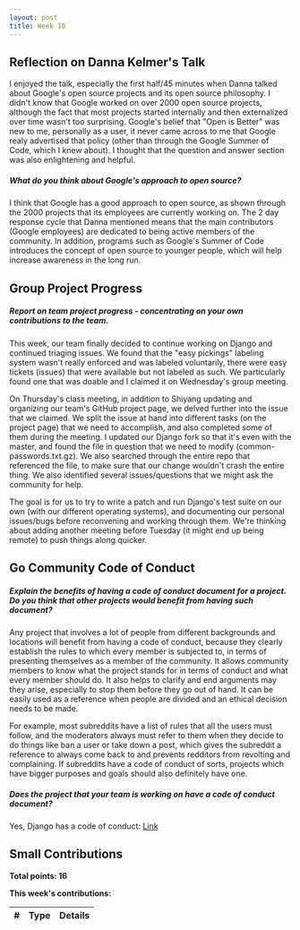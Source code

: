 ```yaml
---
layout: post
title: Week 10
---
```


Reflection on Danna Kelmer's Talk 
---------------------------------

I enjoyed the talk, especially the first half/45 minutes when Danna talked about Google's open source projects and its open source philosophy. I didn't know that Google worked on over 2000 open source projects, although the fact that most projects started internally and then externalized over time wasn't too surprising. Google's belief that "Open is Better" was new to me, personally as a user, it never came across to me that Google realy advertised that policy (other than through the Google Summer of Code, which I knew about). I thought that the question and answer section was also enlightening and helpful.   

##### What do you think about Google's approach to open source?  

I think that Google has a good approach to open source, as shown through the 2000 projects that its employees are currently working on. The 2 day response cycle that Danna mentioned means that the main contributors (Google employees) are dedicated to being active members of the community. In addition, programs such as Google's Summer of Code introduces the concept of open source to younger people, which will help increase awareness in the long run.   

Group Project Progress
---------------------- 

##### Report on team project progress - concentrating on your own contributions to the team.  

This week, our team finally decided to continue working on Django and continued triaging issues. We found that the "easy pickings" labeling system wasn't really enforced and was labeled voluntarily, there were easy tickets (issues) that were available but not labeled as such. We particularly found one that was doable and I claimed it on Wednesday's group meeting.  

On Thursday's class meeting, in addition to Shiyang updating and organizing our team's GitHub project page, we delved further into the issue that we claimed. We split the issue at hand into different tasks (on the project page) that we need to accomplish, and also completed some of them during the meeting. I updated our Django fork so that it's even with the master, and found the file in question that we need to modify (common-passwords.txt.gz). We also searched through the entire repo that referenced the file, to make sure that our change wouldn't crash the entire thing. We also identified several issues/questions that we might ask the community for help.  

The goal is for us to try to write a patch and run Django's test suite on our own (with our different operating systems), and documenting our personal issues/bugs before reconvening and working through them. We're thinking about adding another meeting before Tuesday (it might end up being remote) to push things along quicker.  

Go Community Code of Conduct
----------------------------

##### Explain the benefits of having a code of conduct document for a project. Do you think that other projects would benefit from having such document?   

Any project that involves a lot of people from different backgrounds and locations will benefit from having a code of conduct, because they clearly establish the rules to which every member is subjected to, in terms of presenting themselves as a member of the community. It allows community members to know what the project stands for in terms of conduct and what every member should do. It also helps to clarify and end arguments may they arise, especially to stop them before they go out of hand. It can be easily used as a reference when people are divided and an ethical decision needs to be made.  

For example, most subreddits have a list of rules that all the users must follow, and the moderators always must refer to them when they decide to do things like ban a user or take down a post, which gives the subreddit a reference to always come back to and prevents redditors from revolting and complaining. If subreddits have a code of conduct of sorts, projects which have bigger purposes and goals should also definitely have one.  

##### Does the project that your team is working on have a code of conduct document?  

Yes, Django has a code of conduct: [Link](https://www.djangoproject.com/conduct/)   

Small Contributions
-------------------

**Total points: 16**  

**This week's contributions:**  

|**#**|**Type**|**Details**|  
|-----|--------|-----------|